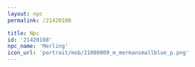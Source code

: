 ```yaml
---
layout: npc
permalink: /21420108

title: Npc
id: '21420108'
npc_name: 'Merling'
icon_url: 'portrait/mob/21000809_m_mermansmallblue_p.png'
---
```

